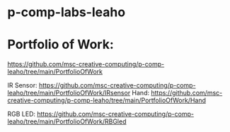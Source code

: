 # p-comp-labs-leaho

# Portfolio of Work:
https://github.com/msc-creative-computing/p-comp-leaho/tree/main/PortfolioOfWork

IR Sensor: https://github.com/msc-creative-computing/p-comp-leaho/tree/main/PortfolioOfWork/IRsensor
Hand: https://github.com/msc-creative-computing/p-comp-leaho/tree/main/PortfolioOfWork/Hand

RGB LED: https://github.com/msc-creative-computing/p-comp-leaho/tree/main/PortfolioOfWork/RBGled

